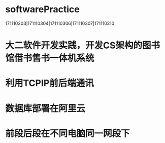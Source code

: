 # softwarePractice
171110303|171110304|171110306|171110307|171110310
# 大二软件开发实践，开发CS架构的图书馆借书售书一体机系统
# 利用TCPIP前后端通讯
# 数据库部署在阿里云
# 前段后段在不同电脑同一网段下